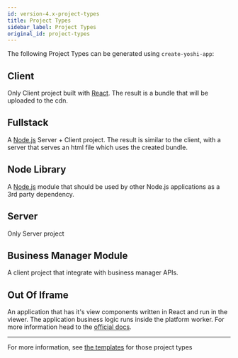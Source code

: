 ```yaml
---
id: version-4.x-project-types
title: Project Types
sidebar_label: Project Types
original_id: project-types
---
```


The following Project Types can be generated using `create-yoshi-app`:

## Client

Only Client project built with [React](https://reactjs.org/). The result is a bundle that will be uploaded to the cdn.

## Fullstack

A [Node.js](https://nodejs.org/en/) Server + Client project. The result is similar to the client, with a server that serves an html file which uses the created bundle.

## Node Library

A [Node.js](https://docs.npmjs.com/getting-started/creating-node-modules) module that should be used by other Node.js applications as a 3rd party dependency.

## Server

Only Server project

## Business Manager Module

A client project that integrate with business manager APIs.

## Out Of Iframe

An application that has it's view components written in React and run in the viewer.
The application business logic runs inside the platform worker. 
For more information head to the [official docs](https://bo.wix.com/wix-docs/rest/client-frameworks#out-of-iframe).

---

For more information, see [the templates](https://github.com/wix/yoshi/tree/master/packages/create-yoshi-app/templates)
for those project types
